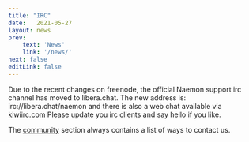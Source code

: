 ```yaml
---
title: "IRC"
date:   2021-05-27
layout: news
prev:
    text: 'News'
    link: '/news/'
next: false
editLink: false
---
```


Due to the recent changes on freenode, the official Naemon support irc channel has moved to libera.chat.
The new address is: irc://libera.chat/naemon and there is also a web chat available via
[kiwiirc.com](https://kiwiirc.com/nextclient/irc.libera.chat/#naemon)
Please update you irc clients and say hello if you like.

The [community](/community) section always contains a list of ways to contact us.
